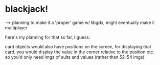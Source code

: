 # blackjack!


--> planning to make it a 'proper' game w/ libgdx, might eventually make it multiplayer

here's my planning for that so far, I guess:

card objects would also have positions on the screen, for displaying that card, you would display the value in the corner relative to the position etc.
so you'd only need imgs of suits and values (rather than 52-54 imgs)
